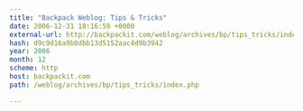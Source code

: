 ```yaml
---
title: "Backpack Weblog: Tips & Tricks"
date: 2006-12-31 18:16:59 +0000
external-url: http://backpackit.com/weblog/archives/bp/tips_tricks/index.php
hash: d9c9d16a9b8dbb13d5152aac4d9b3942
year: 2006
month: 12
scheme: http
host: backpackit.com
path: /weblog/archives/bp/tips_tricks/index.php

---
```



